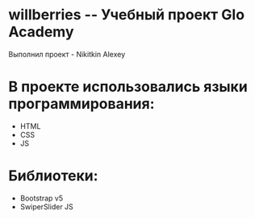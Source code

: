 # willberries -- Учебный проект Glo Academy
Выполнил проект - Nikitkin Alexey
# В проекте использовались языки программирования:
- HTML
- CSS
- JS
# Библиотеки:
- Bootstrap v5
- SwiperSlider JS

